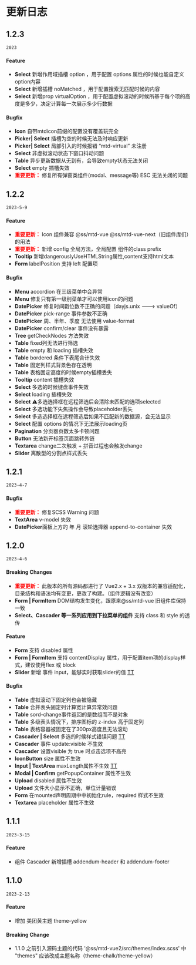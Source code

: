 # 更新日志

## 1.2.3
`2023`

#### Feature
- <b>Select</b> 新增作用域插槽 option ，用于配置 options 属性的时候也能自定义option内容
- <b>Select</b> 新增插槽 noMatched ，用于配置搜索无匹配时候的内容
- <b>Select</b> 新增prop virtualOption ，用于配置虚拟滚动的时候所基于每个项的高度是多少，决定计算每一次展示多少行数据

#### Bugfix
- <b>Icon</b> 自带mtdicon前缀的配置没有覆盖玩完全 
- <b>Picker| Select</b> 插槽为空的时候无法及时响应更新
- <b>Picker| Select</b> 局部引入的时候报错 “mtd-virtual” 未注册
- <b>Select</b> 非虚拟滚动状态下窗口抖动问题
- <b>Table</b> 异步更新数据从无到有，会导致empty状态无法关闭
- <b>Select</b> empty 插槽失效
- <b style="color: red"> 重要更新： </b> 修复所有弹窗类组件(modal、message等) ESC 无法关闭的问题

## 1.2.2
`2023-5-9`

#### Feature
- <b style="color: red"> 重要更新： </b> Icon 组件兼容 @ss/mtd-vue @ss/mtd-vue-next（旧组件库们）的用法
- <b style="color: red"> 重要更新： </b> 新增 config 全局方法，全局配置 组件的class prefix
- <b>Tooltip</b> 新增dangerouslyUseHTMLString属性,content支持html文本
- <b>Form</b> labelPosition 支持 left 配置项

#### Bugfix
- <b>Menu</b> accordion 在三级菜单中会异常
- <b>Menu</b> 修复只有第一级别菜单才可以使用icon的问题
- <b>DatePicker</b> 修复时间戳位数不正确的问题（dayjs.unix ---> valueOf）
- <b>DatePicker</b> pick-range 事件参数不正确
- <b>DatePicker</b> 周、半年、季度 无法使用 value-format
- <b>DatePicker</b> confirm/clear 事件没有暴露
- <b>Tree</b> getCheckNodes 方法失效
- <b>Table</b> fixed列无法进行筛选
- <b>Table</b> empty 和 loading 插槽失效
- <b>Table</b> bordered 条件下表尾合计失效
- <b>Table</b> 固定列样式背景色存在透明
- <b>Table</b> 表格固定高度的时候empty插槽丢失
- <b>Tooltip</b> content 插槽失效
- <b>Select</b> 多选的时候键盘事件失效
- <b>Select</b> loading 插槽失效
- <b>Select</b> ⚠️多选选择框在远程筛选后会清除未匹配的选项selected
- <b>Select</b> 多选功能下失焦操作会导致placeholder丢失
- <b>Select</b> 多选选择框在远程筛选后如果不匹配新的数据源，会无法显示
- <b>Select</b> 配置 options 的情况下无法展示loading页
- <b>Pagination</b> 分页器页数太多卡顿问题
- <b>Button</b> 无法新开标签页面跳转外链
- <b>Textarea</b> change二次触发 + 拼音过程也会触发change
- <b>Slider</b> 离散型的分割点样式丢失


## 1.2.1
`2023-4-7`

#### Bugfix
- <b style="color: red"> 重要更新： </b> 修复SCSS Warning 问题
- <b>TextArea</b> v-model 失效
- <b>DatePicker</b>面板上方的 年 月 滚轮选择器 append-to-container 失效

## 1.2.0
`2023-4-6`
#### Breaking Changes
- <b style="color: red"> 重要更新： </b>  此版本的所有源码都进行了 Vue2.x + 3.x 双版本的兼容适配化，目录结构和语法均有变更，更改了构建。（组件逻辑没有改变）
- <b>Form | FormItem</b> DOM结构发生变化，跟原来@ss/mtd-vue 旧组件库保持一致
- <b>Select、Cascader 等一系列应用到下拉菜单的组件 </b> 支持 class 和 style 的透传

#### Feature
- <b>Form</b> 支持 disabled 属性
- <b>Form | FormItem</b> 支持 contentDisplay 属性，用于配置item项的display样式，建议使用flex 或 block
- <b>Slider</b> 新增 事件 input，能够实时获取slider的值 [TT](https://tt.sankuai.com/ticket/detail?id=75413597)

#### Bugfix
- <b>Table</b> 虚拟滚动下固定列也会被隐藏
- <b>Table</b> 合并表头固定列计算宽计算异常效问题
- <b>Table</b> sord-change事件返回的是数组而不是对象
- <b>Table</b> 多级表头情况下，排序图标的 z-index 高于固定列
- <b>Table</b> 表格容器被固定在了300px高度且无法滚动
- <b>Cascader | Select</b> 多选的时候样式错误问题  [TT](https://tt.sankuai.com/ticket/detail?id=75131179)
- <b>Cascader</b> 事件 update:visible 不生效
- <b>Cascader</b> 设置visible 为 true 时点击选项不高亮
- <b>IconButton</b> size 属性不生效
- <b>Input | TextArea</b> maxLength属性不生效  [TT](https://tt.sankuai.com/ticket/detail?id=75413928)
- <b>Modal | Confirm</b> getPopupContainer 属性不生效
- <b>Upload</b> disabled 属性不生效
- <b>Upload</b> 文件大小显示不正确，单位计量错误
- <b>Form</b> 在mounted声明周期中中初始化rule，required 样式不生效
- <b>Textarea</b> placeholder 属性不生效





## 1.1.1
`2023-3-15`
#### Feature
- 组件 Cascader 新增插槽 addendum-header 和 addendum-footer


## 1.1.0
`2023-2-13`
#### Feature
- 增加 美团黄主题 theme-yellow

#### Breaking Change
- 1.1.0 之前引入源码主题的代码 '@ss/mtd-vue2/src/themes/index.scss' 中 "themes" 应该改成主题名称（theme-chalk/theme-yellow）

